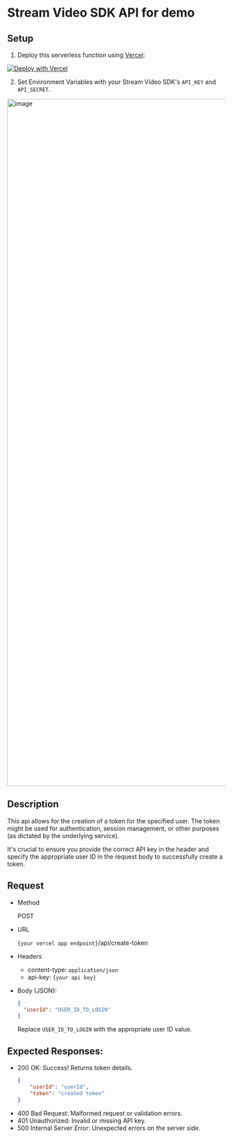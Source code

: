 # Stream Video SDK API for demo

## Setup

1. Deploy this serverless function using [Vercel](https://vercel.com?utm_source=github&utm_medium=readme&utm_campaign=stream-video-serverless):

[![Deploy with Vercel](https://vercel.com/button)](https://vercel.com/new/git/external?repository-url=https://github.com/workspace/stream-video-serverless&project-name=stream-video-serverless&repository-name=stream-video-serverless)

2. Set Environment Variables with your Stream Video SDK's `API_KEY` and `API_SECRET`.
<img width="1585" alt="image" src="https://github.com/workspace/stream-video-serverless/assets/7759511/aa4c3de9-6917-4323-951d-8f11ffe760d8">



## Description

This api allows for the creation of a token for the specified user. The token might be used for authentication, session management, or other purposes (as dictated by the underlying service).

It's crucial to ensure you provide the correct API key in the header and specify the appropriate user ID in the request body to successfully create a token.

## Request
- Method

  POST
- URL

  `{your vercel app endpoint}`/api/create-token

- Headers
  - content-type: `application/json`
  - api-key: `{your api key}`

- Body (JSON):
  ```json
  {
    "userId": "USER_ID_TO_LOGIN"
  }
  ```
  Replace `USER_ID_TO_LOGIN` with the appropriate user ID value.

## Expected Responses:
- 200 OK: Success! Returns token details.
  ```json
  {
	  "userId": "userId",
	  "token": "created token"
  }
  ```
- 400 Bad Request: Malformed request or validation errors.
- 401 Unauthorized: Invalid or missing API key.
- 500 Internal Server Error: Unexpected errors on the server side.
